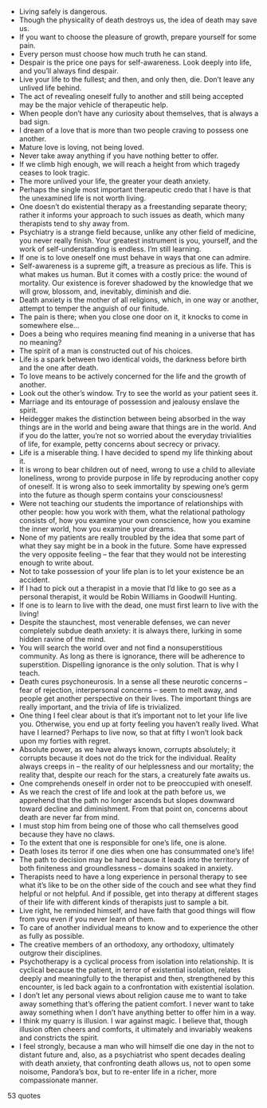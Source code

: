  - Living safely is dangerous.
 - Though the physicality of death destroys us, the idea of death may save us.
 - If you want to choose the pleasure of growth, prepare yourself for some pain.
 - Every person must choose how much truth he can stand.
 - Despair is the price one pays for self-awareness. Look deeply into life, and you’ll always find despair.
 - Live your life to the fullest; and then, and only then, die. Don’t leave any unlived life behind.
 - The act of revealing oneself fully to another and still being accepted may be the major vehicle of therapeutic help.
 - When people don’t have any curiosity about themselves, that is always a bad sign.
 - I dream of a love that is more than two people craving to possess one another.
 - Mature love is loving, not being loved.
 - Never take away anything if you have nothing better to offer.
 - If we climb high enough, we will reach a height from which tragedy ceases to look tragic.
 - The more unlived your life, the greater your death anxiety.
 - Perhaps the single most important therapeutic credo that I have is that the unexamined life is not worth living.
 - One doesn’t do existential therapy as a freestanding separate theory; rather it informs your approach to such issues as death, which many therapists tend to shy away from.
 - Psychiatry is a strange field because, unlike any other field of medicine, you never really finish. Your greatest instrument is you, yourself, and the work of self-understanding is endless. I’m still learning.
 - If one is to love oneself one must behave in ways that one can admire.
 - Self-awareness is a supreme gift, a treasure as precious as life. This is what makes us human. But it comes with a costly price: the wound of mortality. Our existence is forever shadowed by the knowledge that we will grow, blossom, and, inevitably, diminish and die.
 - Death anxiety is the mother of all religions, which, in one way or another, attempt to temper the anguish of our finitude.
 - The pain is there; when you close one door on it, it knocks to come in somewhere else...
 - Does a being who requires meaning find meaning in a universe that has no meaning?
 - The spirit of a man is constructed out of his choices.
 - Life is a spark between two identical voids, the darkness before birth and the one after death.
 - To love means to be actively concerned for the life and the growth of another.
 - Look out the other’s window. Try to see the world as your patient sees it.
 - Marriage and its entourage of possession and jealousy enslave the spirit.
 - Heidegger makes the distinction between being absorbed in the way things are in the world and being aware that things are in the world. And if you do the latter, you’re not so worried about the everyday trivialities of life, for example, petty concerns about secrecy or privacy.
 - Life is a miserable thing. I have decided to spend my life thinking about it.
 - It is wrong to bear children out of need, wrong to use a child to alleviate loneliness, wrong to provide purpose in life by reproducing another copy of oneself. It is wrong also to seek immortality by spewing one’s germ into the future as though sperm contains your consciousness!
 - Were not teaching our students the importance of relationships with other people: how you work with them, what the relational pathology consists of, how you examine your own conscience, how you examine the inner world, how you examine your dreams.
 - None of my patients are really troubled by the idea that some part of what they say might be in a book in the future. Some have expressed the very opposite feeling – the fear that they would not be interesting enough to write about.
 - Not to take possession of your life plan is to let your existence be an accident.
 - If I had to pick out a therapist in a movie that I’d like to go see as a personal therapist, it would be Robin Williams in Goodwill Hunting.
 - If one is to learn to live with the dead, one must first learn to live with the living!
 - Despite the staunchest, most venerable defenses, we can never completely subdue death anxiety: it is always there, lurking in some hidden ravine of the mind.
 - You will search the world over and not find a nonsuperstitious community. As long as there is ignorance, there will be adherence to superstition. Dispelling ignorance is the only solution. That is why I teach.
 - Death cures psychoneurosis. In a sense all these neurotic concerns – fear of rejection, interpersonal concerns – seem to melt away, and people get another perspective on their lives. The important things are really important, and the trivia of life is trivialized.
 - One thing I feel clear about is that it’s important not to let your life live you. Otherwise, you end up at forty feeling you haven’t really lived. What have I learned? Perhaps to live now, so that at fifty I won’t look back upon my forties with regret.
 - Absolute power, as we have always known, corrupts absolutely; it corrupts because it does not do the trick for the individual. Reality always creeps in – the reality of our helplessness and our mortality; the reality that, despite our reach for the stars, a creaturely fate awaits us.
 - One comprehends oneself in order not to be preoccupied with oneself.
 - As we reach the crest of life and look at the path before us, we apprehend that the path no longer ascends but slopes downward toward decline and diminishment. From that point on, concerns about death are never far from mind.
 - I must stop him from being one of those who call themselves good because they have no claws.
 - To the extent that one is responsible for one’s life, one is alone.
 - Death loses its terror if one dies when one has consummated one’s life!
 - The path to decision may be hard because it leads into the territory of both finiteness and groundlessness – domains soaked in anxiety.
 - Therapists need to have a long experience in personal therapy to see what it’s like to be on the other side of the couch and see what they find helpful or not helpful. And if possible, get into therapy at different stages of their life with different kinds of therapists just to sample a bit.
 - Live right, he reminded himself, and have faith that good things will flow from you even if you never learn of them.
 - To care of another individual means to know and to experience the other as fully as possible.
 - The creative members of an orthodoxy, any orthodoxy, ultimately outgrow their disciplines.
 - Psychotherapy is a cyclical process from isolation into relationship. It is cyclical because the patient, in terror of existential isolation, relates deeply and meaningfully to the therapist and then, strengthened by this encounter, is led back again to a confrontation with existential isolation.
 - I don’t let any personal views about religion cause me to want to take away something that’s offering the patient comfort. I never want to take away something when I don’t have anything better to offer him in a way.
 - I think my quarry is illusion. I war against magic. I believe that, though illusion often cheers and comforts, it ultimately and invariably weakens and constricts the spirit.
 - I feel strongly, because a man who will himself die one day in the not to distant future and, also, as a psychiatrist who spent decades dealing with death anxiety, that confronting death allows us, not to open some noisome, Pandora’s box, but to re-enter life in a richer, more compassionate manner.

53 quotes